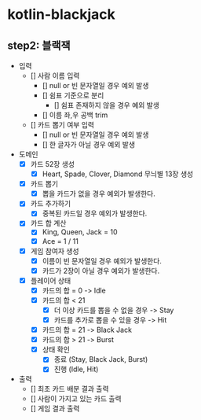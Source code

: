# kotlin-blackjack

## step2: 블랙잭

- 입력
  - [] 사람 이름 입력
    - [] null or 빈 문자열일 경우 예외 발생
    - [] 쉼표 기준으로 분리
      - [] 쉼표 존재하지 않을 경우 예외 발생
    - [] 이름 좌,우 공백 trim
  - [] 카드 뽑기 여부 입력
    - [] null or 빈 문자열일 경우 예외 발생
    - [] 한 글자가 아닐 경우 예외 발생
- 도메인
  - [x] 카드 52장 생성
    - [x] Heart, Spade, Clover, Diamond 무늬별 13장 생성
  - [x] 카드 뽑기
    - [x] 뽑을 카드가 없을 경우 예외가 발생한다.
  - [x] 카드 추가하기
    - [x] 중복된 카드일 경우 예외가 발생한다. 
  - [x] 카드 합 계산
    - [x] King, Queen, Jack = 10
    - [x] Ace = 1 / 11
  - [x] 게임 참여자 생성
    - [x] 이름이 빈 문자열일 경우 예외가 발생한다.
    - [x] 카드가 2장이 아닐 경우 예외가 발생한다.
  - [x] 플레이어 상태
    - [x] 카드의 합 = 0 -> Idle 
    - [x] 카드의 합 < 21
      - [x] 더 이상 카드를 뽑을 수 없을 경우 -> Stay
      - [x] 카드를 추가로 뽑을 수 있을 경우 -> Hit
    - [x] 카드의 합 = 21 -> Black Jack
    - [x] 카드의 합 > 21 -> Burst
    - [x] 상태 확인
      - [x] 종료 (Stay, Black Jack, Burst)
      - [x] 진행 (Idle, Hit)
    
- 출력
  - [] 최초 카드 배분 결과 출력
  - [] 사람이 가지고 있는 카드 출력
  - [] 게임 결과 출력